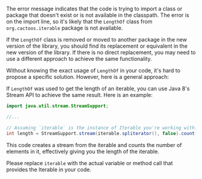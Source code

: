 The error message indicates that the code is trying to import a class or package that doesn't exist or is not available in the classpath. The error is on the import line, so it's likely that the `LengthOf` class from `org.cactoos.iterable` package is not available.

If the `LengthOf` class is removed or moved to another package in the new version of the library, you should find its replacement or equivalent in the new version of the library. If there is no direct replacement, you may need to use a different approach to achieve the same functionality.

Without knowing the exact usage of `LengthOf` in your code, it's hard to propose a specific solution. However, here is a general approach:

If `LengthOf` was used to get the length of an iterable, you can use Java 8's Stream API to achieve the same result. Here is an example:

```java
import java.util.stream.StreamSupport;

//...

// Assuming `iterable` is the instance of Iterable you're working with.
int length = StreamSupport.stream(iterable.spliterator(), false).count();
```

This code creates a stream from the iterable and counts the number of elements in it, effectively giving you the length of the iterable.

Please replace `iterable` with the actual variable or method call that provides the Iterable in your code.